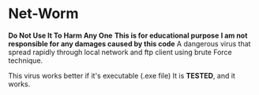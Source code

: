 # Net-Worm
**Do Not Use It To Harm Any One**
**This is for educational purpose**
**I am not responsible for any damages caused by this code**
A dangerous virus that spread rapidly through local network and ftp
client using brute Force technique.

This virus works better if it's executable (.exe file)
It is **TESTED**, and it works.
